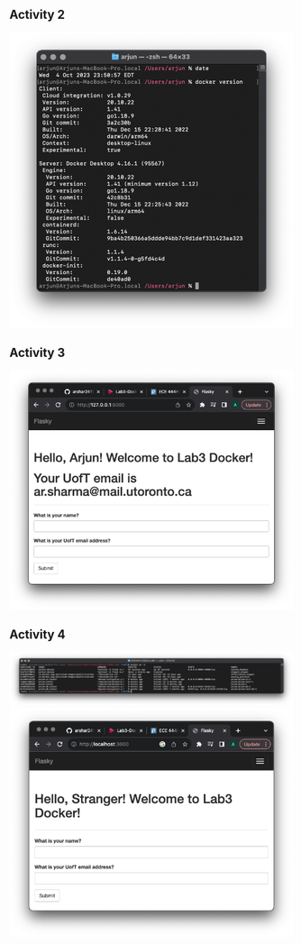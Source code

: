 ## Activity 2

![activity 2](images/activity-2.png)

## Activity 3

![activity 3](images/activity-3.png)

## Activity 4

![activity 4-1](images/activity-4-1.png)
![activity 4-2](images/activity-4-2.png)

